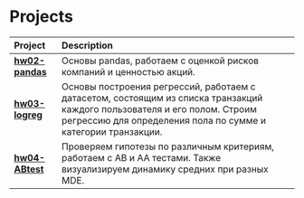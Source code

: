 # Projects
Project | Description |
| :-------| :-----------|
| [**hw02-pandas**](https://github.com/berliiiiiiz/Projects/blob/main/hw02_pandas.ipynb) | Основы pandas, работаем с оценкой рисков компаний и ценностью акций.|
| [**hw03-logreg**](https://github.com/berliiiiiiz/Projects/blob/main/hw03-logreg.ipynb) | Основы построения регрессий, работаем с датасетом, состоящим из списка транзакций каждого пользователя и его полом. Строим регрессию для определения пола по сумме и категории транзакции.|
| [**hw04-ABtest**](https://github.com/berliiiiiiz/Projects/blob/main/hw04_BERLIZOVA.ipynb) | Проверяем гипотезы по различным критериям, работаем с AB и AA тестами. Также визуализируем динамику средних при разных MDE.|
